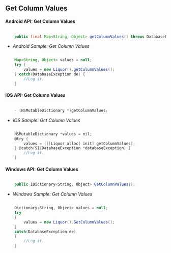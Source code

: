 ## Get Column Values

#### Android API: Get Column Values

```java

    public final Map<String, Object> getColumnValues() throws DatabaseException;

```

- _Android Sample: Get Column Values_

```java

    Map<String, Object> values = null;
    try {
        values = new Liquor().getColumnValues();
    } catch(DatabaseException de) {
		//Log it.
    }

```

#### iOS API: Get Column Values

```objective-c

    - (NSMutableDictionary *)getColumnValues;

```

- _iOS Sample: Get Column Values_

```objective-c

    NSMutableDictionary *values = nil;
    @try {
        values = [[[Liquor alloc] init] getColumnValues];
    } @catch(SICDatabaseException *databaseException) {
		//Log it.
    }

```


#### Windows API: Get Column Values

```c#

    public IDictionary<String, Object> GetColumnValues();

```

- _Windows Sample: Get Column Values_

```c#

    Dictionary<String, Object> values = null;
    try 
    {
        values = new Liquor().GetColumnValues();
    } 
    catch(DatabaseException de) 
    {
		//Log it.
    }

```